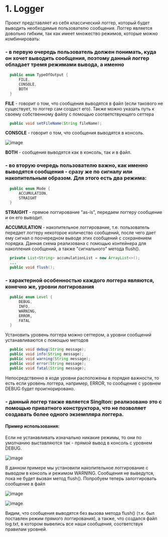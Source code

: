 # 1. Logger
  Проект представляет из себя классический логгер, который будет выводить необходимые пользователю сообщения. Логгер является довольно гибким, так как имеет множество режимов,       которые можно комбинировать:
  ### - в первую очередь пользователь должен понимать, куда он хочет выводить сообщения, поэтому данный логгер обладает тремя режимами вывода, а именно 
  ```Java
    public enum TypeOfOutput {
        FILE,
        CONSOLE,
        BOTH
    }
  ```
  **FILE** - говорит о том, что сообщения выводятся в файл (если такового не существует, то логгер сам создаст его). Также можно указать путь к своему собственному файлу с помощью соответствующего сеттера 
  ```Java
    public void setFileName(String fileName);
  ```
  **CONSOLE** - говорит о том, что сообщения выводятся в консоль.
  
  ![image](https://user-images.githubusercontent.com/49618499/121579805-bd6bc980-ca34-11eb-84a5-b54ea7328ea0.png)
  
  **BOTH** - сообщения выводятся как в консоль, так и в файл.
  
  ### - во вторую очередь пользователю важно, как именно выводятся сообщения - сразу же по сигналу или накопительным образом. Для этого есть два режима:
  ```Java
    public enum Mode {
        ACCUMULATION,
        STRAIGHT
    }
  ```
  **STRAIGHT** - прямое логгирование "as-is", передаем логгеру сообщение и он его выводит.
  
  **ACCUMULATION** - накопительное логгирование, т.е. пользователь передает логгеру некоторое количество сообщений, после чего дает ему сигнал о поочередном выводе этих          сообщений   с сохранением порядка. Данная схема реализована с помощью контейнера для накопления сообщений, а также "сигнального" метода flush().
  ```Java
    private List<String> accumulationList = new ArrayList<>();
    ...
    public void flush();
  ```
  
  ### - характерной особенностью каждого логгера являются, конечно же, уровни логгирования
  ```Java
    public enum Level {
        DEBUG,
        INFO,
        WARNING,
        ERROR,
        FATAL
    }
  ```
  Установить уровень логгера можно сеттером, а уровни сообщений устанавливаются с помощью методов
  ```Java
    public void debug(String message);
    public void info(String message);
    public void warning(String message);
    public void error(String message);
    public void fatal(String message);
  ```
  Непосредственно в коде уровни расположены в порядке важности, то есть если уровень логгера, например, ERROR, то сообщение с уровнем DEBUG будет проигнорировано.
  ### - данный логгер также является Singlton: реализовано это с помощью приватного конструктора, что не позволяет создавать более одного экземпляра логгера.
  #### Пример использования:
  Если не устанавливать изначально никакие режимы, то они по умолчанию выставляются так - прямой вывод в консоль с уровнем DEBUG.
  
  ![image](https://user-images.githubusercontent.com/49618499/121583404-df674b00-ca38-11eb-9c7f-70e9a025c4a5.png)
  
  В данном примере мы установили накопительное логгирование с выводом в консоль и режимом WARNING. Сообщения не выведутся, пока не будет вызван метод flush().
  Попробуем теперь залоггировать сообщение в файл 
  
  ![image](https://user-images.githubusercontent.com/49618499/121584168-d9be3500-ca39-11eb-818c-7b9bd715262c.png)

  ![image](https://user-images.githubusercontent.com/49618499/121584256-f5294000-ca39-11eb-8f30-26a467f4b516.png)

  Видим, что сообщения выводятся без вызова метода flush() (т.к. был поставлен режим прямого логгирования), а также, что создался файл log.txt, в котором вывелись все наши        сообщения, соответствуя правилам уровней.
